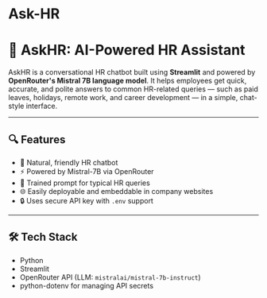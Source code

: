 # Ask-HR

# 🤖 AskHR: AI-Powered HR Assistant

AskHR is a conversational HR chatbot built using **Streamlit** and powered by **OpenRouter's Mistral 7B language model**. It helps employees get quick, accurate, and polite answers to common HR-related queries — such as paid leaves, holidays, remote work, and career development — in a simple, chat-style interface.

---

## 🔍 Features

- 💬 Natural, friendly HR chatbot
- ⚡ Powered by Mistral-7B via OpenRouter
- 🧠 Trained prompt for typical HR queries
- 🌐 Easily deployable and embeddable in company websites
- 🔒 Uses secure API key with `.env` support

---

## 🛠️ Tech Stack

- Python
- Streamlit
- OpenRouter API (LLM: `mistralai/mistral-7b-instruct`)
- python-dotenv for managing API secrets


